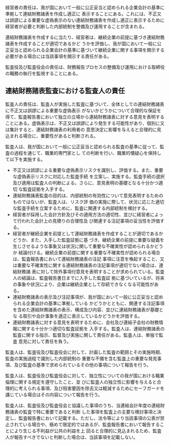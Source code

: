 経営者の責任は、我が国において一般に公正妥当と認められる企業会計の基準に準拠して連結財務諸表を作成し適正に 表示することにある。これには、不正又は誤謬による重要な虚偽表示のない連結財務諸表を作成し適正に表示するために 経営者が必要と判断した内部統制を整備及び運用することが含まれる。

連結財務諸表を作成するに当たり、経営者は、継続企業の前提に基づき連結財務諸表を作成することが適切であるかど うかを評価し、我が国において一般に公正妥当と認められる企業会計の基準に基づいて継続企業に関する事項を開示する 必要がある場合には当該事項を開示する責任がある。

監査役及び監査役会の責任は、財務報告プロセスの整備及び運用における取締役の職務の執行を監視することにある。

## 連結財務諸表監査における監査人の責任

監査人の責任は、監査人が実施した監査に基づいて、全体としての連結財務諸表に不正又は誤謬による重要な虚偽表示 がないかどうかについて合理的な保証を得て、監査報告書において独立の立場から連結財務諸表に対する意見を表明する ことにある。虚偽表示は、不正又は誤謬により発生する可能性があり、個別に又は集計すると、連結財務諸表の利用者の 意思決定に影響を与えると合理的に見込まれる場合に、重要性があると判断される。

監査人は、我が国において一般に公正妥当と認められる監査の基準に従って、監査の過程を通じて、職業的専門家とし ての判断を行い、職業的懐疑心を保持して以下を実施する。

- 不正又は誤謬による重要な虚偽表示リスクを識別し、評価する。また、重要な虚偽表示リスクに対応した監査手続 を立案し、実施する。監査手続の選択及び適用は監査人の判断による。さらに、意見表明の基礎となる十分かつ適切 な監査証拠を入手する。
- 連結財務諸表監査の目的は、内部統制の有効性について意見表明するためのものではないが、監査人は、リスク評 価の実施に際して、状況に応じた適切な監査手続を立案するために、監査に関連する内部統制を検討する。
- 経営者が採用した会計方針及びその適用方法の適切性、並びに経営者によって行われた会計上の見積りの合理性及 び関連する注記事項の妥当性を評価する。
- 経営者が継続企業を前提として連結財務諸表を作成することが適切であるかどうか、また、入手した監査証拠に基 づき、継続企業の前提に重要な疑義を生じさせるような事象又は状況に関して重要な不確実性が認められるかどうか 結論付ける。継続企業の前提に関する重要な不確実性が認められる場合は、監査報告書において連結財務諸表の注記 事項に注意を喚起すること、又は重要な不確実性に関する連結財務諸表の注記事項が適切でない場合は、連結財務諸 表に対して除外事項付意見を表明することが求められている。監査人の結論は、監査報告書日までに入手した監査証 拠に基づいているが、将来の事象や状況により、企業は継続企業として存続できなくなる可能性がある。
- 連結財務諸表の表示及び注記事項が、我が国において一般に公正妥当と認められる企業会計の基準に準拠している かどうかとともに、関連する注記事項を含めた連結財務諸表の表示、構成及び内容、並びに連結財務諸表が基礎とな る取引や会計事象を適正に表示しているかどうかを評価する。
- 連結財務諸表に対する意見を表明するために、会社及び連結子会社の財務情報に関する十分かつ適切な監査証拠を 入手する。監査人は、連結財務諸表の監査に関する指示、監督及び実施に関して責任がある。監査人は、単独で監査 意見に対して責任を負う。

監査人は、監査役及び監査役会に対して、計画した監査の範囲とその実施時期、監査の実施過程で識別した内部統制の 重要な不備を含む監査上の重要な発見事項、及び監査の基準で求められているその他の事項について報告を行う。

監査人は、監査役及び監査役会に対して、独立性についての我が国における職業倫理に関する規定を遵守したこと、並 びに監査人の独立性に影響を与えると合理的に考えられる事項、及び阻害要因を除去又は軽減するためにセーフガードを 講じている場合はその内容について報告を行う。

監査人は、監査役及び監査役会と協議した事項のうち、当連結会計年度の連結財務諸表の監査で特に重要であると判断 した事項を監査上の主要な検討事項と決定し、監査報告書において記載する。ただし、法令等により当該事項の公表が禁 止されている場合や、極めて限定的ではあるが、監査報告書において報告することにより生じる不利益が公共の利益を上 回ると合理的に見込まれるため、監査人が報告すべきでないと判断した場合は、当該事項を記載しない。